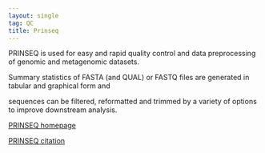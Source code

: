 ```yaml
---
layout: single
tag: QC
title: Prinseq
---
```


PRINSEQ is used for easy and rapid quality control and data preprocessing of genomic and metagenomic datasets.
<!--more-->Summary statistics of FASTA (and QUAL) or FASTQ files are generated in tabular and graphical form and 
sequences can be filtered, reformatted and trimmed by a variety of options to improve downstream analysis.

[PRINSEQ homepage](https://edwards.sdsu.edu/cgi-bin/prinseq/prinseq.cgi)

[PRINSEQ citation](https://doi.org/10.1093/bioinformatics/btr026)

